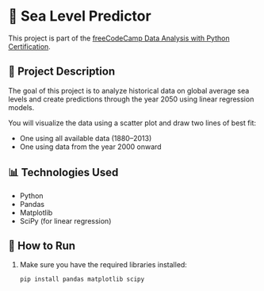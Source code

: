 # 🌊 Sea Level Predictor

This project is part of the [freeCodeCamp Data Analysis with Python Certification](https://www.freecodecamp.org/learn/data-analysis-with-python/).

## 📌 Project Description

The goal of this project is to analyze historical data on global average sea levels and create predictions through the year 2050 using linear regression models.

You will visualize the data using a scatter plot and draw two lines of best fit:
- One using all available data (1880–2013)
- One using data from the year 2000 onward

## 📊 Technologies Used

- Python
- Pandas
- Matplotlib
- SciPy (for linear regression)

## 🧪 How to Run

1. Make sure you have the required libraries installed:
   ```bash
   pip install pandas matplotlib scipy
